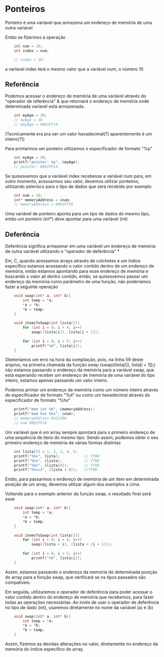 # Ponteiros

Ponteiro é uma varíavel que armazena um endereço de memória de uma outra variável

Então se fizermos a operação

```C
    int num = 10;
    int index = num;

    // index = 10;
```
a variável index terá o mesmo valor que a variável num, o número 10

## Referência 

Podemos acessar o endereço de memória de uma variável através do "operador de referência" &  que retornará o endereço de memória onde determinada varíavel está armazenada.

```C
    int myAge = 30;
    // myAge = 30
    // &myAge = 0061FF14
```
    
 (Tecnicamente era pra ser um valor hexadecimal(?) aparentemente é um inteiro(?))

Para printarmos um ponteiro utilizamos o especificador de formato "%p"

```C
    int myAge = 30;
    printf("pointer: %p", &myAge);
    // pointer: 0061FF14
```

Se quisessemos que a variável index recebesse a variável num para, em outro momento, acessarmos seu valor, devemos utilizar ponteiros, utilizando asterísco para o tipo de dados que será recebido por exemplo

```C
    int num = 10;
    int* memoryAddress = &num;
    // memoryAddress = 0061FF10
```

Uma variável de ponteiro aponta para um tipo de dados do mesmo tipo, então um ponteiro (int*) deve apontar para uma variável (int)

## Deferência

Deferência significa armazenar em uma variável um endereço de memória de outra variável utilizando o "operador de deferência" * 

Em, C, quando acessamos arrays através de colchetes e um índice específico estamos acessando o valor contido dentro de um endereço de memória, então estamos apontando para esse endereço de memória e buscando o valor ali dentro contido, então, se quisessemos passar um endereço da memória como parâmetro de uma função, não poderíamos fazer a seguinte operação

```C
    void swap(int* a, int* b){
        int temp = *a;
        *a = *b;
        *b = temp;
    }
    
    void itemsToSwap(int lista[]){
        for (int i = 0; i < 4; i++)
            swap((lista[i]), lista[i + 1]);
        
        for (int i = 0; i < 5; i++)
            printf("%d", lista[i]);
    }
```

Obeteríamos um erro na hora da compilação, pois, na linha 59 deste arquivo, na primeira chamada da função swap (swap((lista[i]), lista[i + 1]);) não estamos passando o endereço da memória para a variável swap, que está esperando receber um endereço de memória de uma variável do tipo inteiro, estamos apenas passando um valor inteiro.

Podemos printar um endereço de memória como um número inteiro através do especificador de formato "%d" ou como um hexadecimal através do especificador de formato "%hx"

```C
    printf("mem int %d", &memoryAddress);
    printf("mem hex %hx", &num);
    // memoryAddress 6422288
    // num 0061FF10
```
Um variável que é um array sempre apontará para o primeiro endereço de uma sequência de itens do mesmo tipo.
Sendo assim, podemos obter o seu primeiro endereço de memória de várias formas distintas

```C
    int lista[5] = 1, 2, 3, 4, 5;
    printf("%hx", lista);           // ff00
    printf("%hx", &lista);          // ff00
    printf("%hx", &lista[0]);       // ff00
    printf("%hx\n", (lista + 0));   //ff00
```

Então, para passarmos o endereço de memória de um item em determinada posição de um array, devemos utilizar algum dos exemplos a cima.

Voltando para o exemplo anterior da função swap, o resultado final será esse

```C
    void swap(int* a, int* b){
        int temp = *a;
        *a = *b;
        *b = temp;
    }
    
    void itemsToSwap(int lista[]){
        for (int i = 0; i < 4; i++)
            swap((lista + i), (lista + (i + 1)));
        
        for (int i = 0; i < 5; i++)
            printf("%d", lista[i]);
    }
```

Assim, estamos passando o endereço da memória de determinada posição do array para a função swap, que verificará se os tipos passados são compatíveis.

Em seguida, utilizaremos o operador de deferência para poder acessar o valor contido dentro do endereço de memória que recebemos, para fazer todas as operações necessárias. 
Ao invés de usar o operador de deferência no tipo de dado (int), usaremos diretamente no nome da variável (a) e (b)

```C
    void swap(int* a, int* b){
        int temp = *a;
        *a = *b;
        *b = temp;
    }
```

Assim, fizemos as devidas alterações no valor, diretamente no endereço da memória do índice específico do array.
